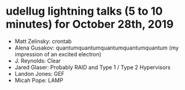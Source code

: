 # udellug lightning talks (5 to 10 minutes) for October 28th, 2019

- Matt Zelinsky: crontab
- Alena Gusakov: quantumquantumquantumquantumquantum (my impression of an excited electron)
- J. Reynolds: Clear
- Jared Glaser: Probably RAID and Type 1 / Type 2 Hypervisors
- Landon Jones: GEF
- Micah Pope: LAMP
